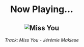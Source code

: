 <div align="center"> 
<h1>Now Playing...</h1>

![Miss You](https://i.scdn.co/image/ab67616d00001e0217c343c7035719e7a8616928)
--
_<p>Track: Miss You - Jérémie Makiese </p>_
</div>
